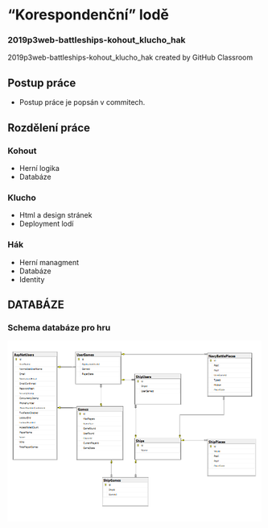# “Korespondenční” lodě
### 2019p3web-battleships-kohout_klucho_hak
2019p3web-battleships-kohout_klucho_hak created by GitHub Classroom

## Postup práce
* Postup práce je popsán v commitech.

## Rozdělení práce
### Kohout
* Herní logika
* Databáze


### Klucho
* Html a design stránek
* Deployment lodí

### Hák
* Herní managment
* Databáze
* Identity

## DATABÁZE

### Schema databáze pro hru
![Database Kohout_Klucho_HakLode](https://github.com/pslib-cz/2019p3web-battleships-kohout_klucho_hak/blob/master/wwwroot/Images/BattleshipsDBDiagram.png)
